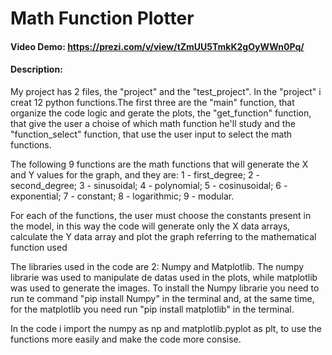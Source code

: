 # Math Function Plotter
#### Video Demo:  <https://prezi.com/v/view/tZmUU5TmkK2gOyWWn0Pq/>
#### Description:

My project has 2 files, the "project" and the "test_project". In the "project" i creat 12 python functions.The first three are the "main" function, that organize the code logic and gerate the plots, the "get_function" function, that give the user a choise of which math function he'll study and the "function_select" function, that use the user input to select the math functions.

The following 9 functions are the math functions that will generate the X and Y values for the graph, and they are: 1 - first_degree; 2 - second_degree; 3 - sinusoidal; 4 - polynomial; 5 - cosinusoidal; 6 - exponential; 7 - constant; 8 - logarithmic; 9 - modular.

For each of the functions, the user must choose the constants present in the model, in this way the code will generate only the X data arrays, calculate the Y data array and plot the graph referring to the mathematical function used

The libraries used in the code are 2: Numpy and Matplotlib. The numpy librarie was used to manipulate de datas used in the plots, while matplotlib was used to generate the images. To install the Numpy librarie you need to run te command "pip install Numpy" in the terminal and, at the same time, for the matplotlib you need run "pip install matplotlib" in the terminal.

In the code i import the numpy as np and matplotlib.pyplot as plt, to use the functions more easily and make the code more consise.
